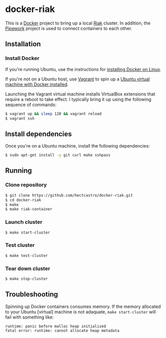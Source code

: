 # docker-riak

This is a [Docker](http://docker.io) project to bring up a local
[Riak](https://github.com/basho/riak) cluster. In addition, the
[Pipework](https://github.com/jpetazzo/pipework) project is used to connect
containers to each other.

## Installation

### Install Docker

If you're running Ubuntu, use the instructions for [installing Docker on
Linux](http://docs.docker.io/en/latest/installation/ubuntulinux/).

If you're not on a Ubuntu host, use [Vagrant](http://www.vagrantup.com) to
spin up a [Ubuntu virtual machine with Docker
installed](http://docs.docker.io/en/latest/installation/vagrant/).

Launching the Vagrant virtual machine installs VirtualBox extensions that
require a reboot to take effect. I typically bring it up using the following
sequence of commands:

```bash
$ vagrant up && sleep 120 && vagrant reload
$ vagrant ssh
```

## Install dependencies

Once you're on a Ubuntu machine, install the following dependencies:

```bash
$ sudo apt-get install -y git curl make sshpass
```

## Running

### Clone repository

```bash
$ git clone https://github.com/hectcastro/docker-riak.git
$ cd docker-riak
$ make
$ make riak-container
```

### Launch cluster

```bash
$ make start-cluster
```

### Test cluster

```bash
$ make test-cluster
```

### Tear down cluster

```bash
$ make stop-cluster
```

## Troubleshooting

Spinning up Docker containers consumes memory. If the memory allocated to your
Ubuntu [virtual] machine is not adaquate,  `make start-cluster` will fail with
something like:

```
runtime: panic before malloc heap initialized
fatal error: runtime: cannot allocate heap metadata
```
